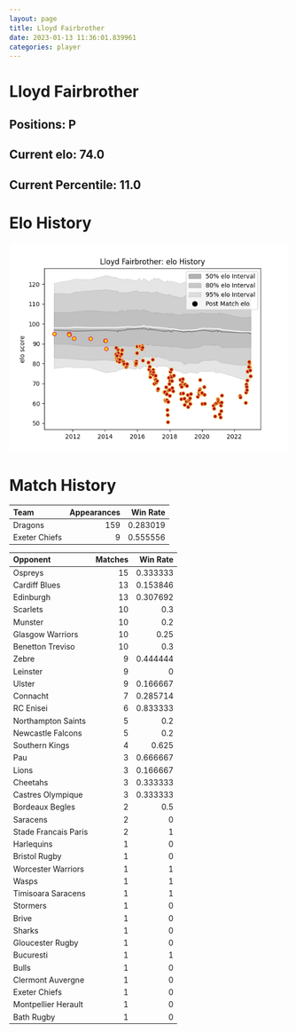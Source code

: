```yaml
---  
layout: page  
title: Lloyd Fairbrother  
date: 2023-01-13 11:36:01.839961  
categories: player  
---
```

# Lloyd Fairbrother

## Positions: P

## Current elo: 74.0

## Current Percentile: 11.0

# Elo History


![elo history](history_LloydFairbrother.png)
# Match History


| Team          |   Appearances |   Win Rate |
|:--------------|--------------:|-----------:|
| Dragons       |           159 |   0.283019 |
| Exeter Chiefs |             9 |   0.555556 |

| Opponent             |   Matches |   Win Rate |
|:---------------------|----------:|-----------:|
| Ospreys              |        15 |   0.333333 |
| Cardiff Blues        |        13 |   0.153846 |
| Edinburgh            |        13 |   0.307692 |
| Scarlets             |        10 |   0.3      |
| Munster              |        10 |   0.2      |
| Glasgow Warriors     |        10 |   0.25     |
| Benetton Treviso     |        10 |   0.3      |
| Zebre                |         9 |   0.444444 |
| Leinster             |         9 |   0        |
| Ulster               |         9 |   0.166667 |
| Connacht             |         7 |   0.285714 |
| RC Enisei            |         6 |   0.833333 |
| Northampton Saints   |         5 |   0.2      |
| Newcastle Falcons    |         5 |   0.2      |
| Southern Kings       |         4 |   0.625    |
| Pau                  |         3 |   0.666667 |
| Lions                |         3 |   0.166667 |
| Cheetahs             |         3 |   0.333333 |
| Castres Olympique    |         3 |   0.333333 |
| Bordeaux Begles      |         2 |   0.5      |
| Saracens             |         2 |   0        |
| Stade Francais Paris |         2 |   1        |
| Harlequins           |         1 |   0        |
| Bristol Rugby        |         1 |   0        |
| Worcester Warriors   |         1 |   1        |
| Wasps                |         1 |   1        |
| Timisoara Saracens   |         1 |   1        |
| Stormers             |         1 |   0        |
| Brive                |         1 |   0        |
| Sharks               |         1 |   0        |
| Gloucester Rugby     |         1 |   0        |
| Bucuresti            |         1 |   1        |
| Bulls                |         1 |   0        |
| Clermont Auvergne    |         1 |   0        |
| Exeter Chiefs        |         1 |   0        |
| Montpellier Herault  |         1 |   0        |
| Bath Rugby           |         1 |   0        |